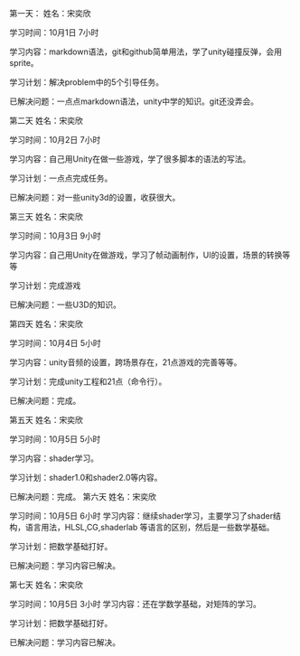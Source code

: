 第一天：
姓名：宋奕欣

学习时间：10月1日 7小时

学习内容：markdown语法，git和github简单用法，学了unity碰撞反弹，会用sprite。

学习计划：解决problem中的5个引导任务。

已解决问题：一点点markdown语法，unity中学的知识。git还没弄会。

第二天
姓名：宋奕欣

学习时间：10月2日 7小时

学习内容：自己用Unity在做一些游戏，学了很多脚本的语法的写法。

学习计划：一点点完成任务。

已解决问题：对一些unity3d的设置，收获很大。

第三天
姓名：宋奕欣

学习时间：10月3日 9小时

学习内容：自己用Unity在做游戏，学习了帧动画制作，UI的设置，场景的转换等等

学习计划：完成游戏

已解决问题：一些U3D的知识。

第四天
姓名：宋奕欣

学习时间：10月4日 5小时

学习内容：unity音频的设置，跨场景存在，21点游戏的完善等等。

学习计划：完成unity工程和21点（命令行）。

已解决问题：完成。

第五天
姓名：宋奕欣

学习时间：10月5日 5小时

学习内容：shader学习。

学习计划：shader1.0和shader2.0等内容。

已解决问题：完成。
第六天
姓名：宋奕欣

学习时间：10月5日 6小时
学习内容：继续shader学习，主要学习了shader结构，语言用法，HLSL,CG,shaderlab 等语言的区别，然后是一些数学基础。

学习计划：把数学基础打好。

已解决问题：学习内容已解决。


第七天
姓名：宋奕欣

学习时间：10月5日 3小时
学习内容：还在学数学基础，对矩阵的学习。

学习计划：把数学基础打好。

已解决问题：学习内容已解决。
